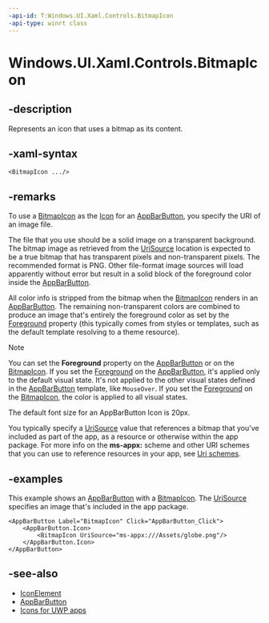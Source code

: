 ```yaml
---
-api-id: T:Windows.UI.Xaml.Controls.BitmapIcon
-api-type: winrt class
---
```


<!-- Class syntax.
public class BitmapIcon : Windows.UI.Xaml.Controls.IconElement, Windows.UI.Xaml.Controls.IBitmapIcon
-->

# Windows.UI.Xaml.Controls.BitmapIcon

## -description
Represents an icon that uses a bitmap as its content.

## -xaml-syntax
```xaml
<BitmapIcon .../>
```


## -remarks
To use a [BitmapIcon](bitmapicon.md) as the [Icon](appbarbutton_icon.md) for an [AppBarButton](appbarbutton.md), you specify the URI of an image file.

The file that you use should be a solid image on a transparent background. The bitmap image as retrieved from the [UriSource](bitmapicon_urisource.md) location is expected to be a true bitmap that has transparent pixels and non-transparent pixels. The recommended format is PNG. Other file-format image sources will load apparently without error but result in a solid block of the foreground color inside the [AppBarButton](appbarbutton.md).

All color info is stripped from the bitmap when the [BitmapIcon](bitmapicon.md) renders in an [AppBarButton](appbarbutton.md). The remaining non-transparent colors are combined to produce an image that's entirely the foreground color as set by the [Foreground](iconelement_foreground.md) property (this typically comes from styles or templates, such as the default template resolving to a theme resource).

> [!NOTE]
> You can set the **Foreground** property on the [AppBarButton](appbarbutton.md) or on the [BitmapIcon](bitmapicon.md). If you set the [Foreground](control_foreground.md) on the [AppBarButton](appbarbutton.md), it's applied only to the default visual state. It's not applied to the other visual states defined in the [AppBarButton](appbarbutton.md) template, like `MouseOver`. If you set the [Foreground](iconelement_foreground.md) on the [BitmapIcon](bitmapicon.md), the color is applied to all visual states.

The default font size for an AppBarButton Icon is 20px.

You typically specify a [UriSource](bitmapicon_urisource.md) value that references a bitmap that you've included as part of the app, as a resource or otherwise within the app package. For more info on the **ms-appx:** scheme and other URI schemes that you can use to reference resources in your app, see [Uri schemes](http://msdn.microsoft.com/library/f3b3ae74-aaea-4f00-8f0a-4c231b8745af).

## -examples
This example shows an [AppBarButton](appbarbutton.md) with a [BitmapIcon](bitmapicon.md). The [UriSource](bitmapicon_urisource.md) specifies an image that's included in the app package.

```xaml
<AppBarButton Label="BitmapIcon" Click="AppBarButton_Click">
    <AppBarButton.Icon>
        <BitmapIcon UriSource="ms-appx:///Assets/globe.png"/>
    </AppBarButton.Icon>
</AppBarButton>
```



## -see-also
- [IconElement](iconelement.md)
- [AppBarButton](appbarbutton.md)
- [Icons for UWP apps](https://docs.microsoft.com/en-us/windows/uwp/style/icons)